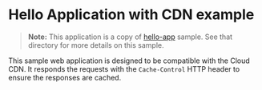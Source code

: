 # Hello Application with CDN example

> **Note:** This application is a copy of [hello-app](../hello-app) sample.
> See that directory for more details on this sample.

This sample web application is designed to be compatible with the Cloud CDN.
It responds the requests with the `Cache-Control` HTTP header to ensure the responses
are cached.
